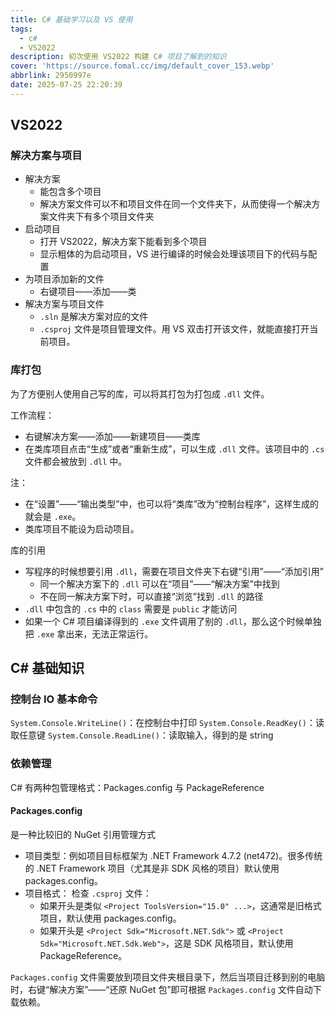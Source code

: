 ```yaml
---
title: C# 基础学习以及 VS 使用
tags:
  - c#
  - VS2022
description: 初次使用 VS2022 构建 C# 项目了解到的知识
cover: 'https://source.fomal.cc/img/default_cover_153.webp'
abbrlink: 2950997e
date: 2025-07-25 22:20:39
---
```


## VS2022
### 解决方案与项目
* 解决方案
  * 能包含多个项目
  * 解决方案文件可以不和项目文件在同一个文件夹下，从而使得一个解决方案文件夹下有多个项目文件夹
* 启动项目
  * 打开 VS2022，解决方案下能看到多个项目
  * 显示粗体的为启动项目，VS 进行编译的时候会处理该项目下的代码与配置
* 为项目添加新的文件
  * 右键项目——添加——类
* 解决方案与项目文件
  * `.sln` 是解决方案对应的文件
  * `.csproj` 文件是项目管理文件。用 VS 双击打开该文件，就能直接打开当前项目。

### 库打包
为了方便别人使用自己写的库，可以将其打包为打包成 `.dll` 文件。

工作流程：
* 右键解决方案——添加——新建项目——类库
* 在类库项目点击“生成”或者“重新生成”，可以生成 `.dll` 文件。该项目中的 `.cs` 文件都会被放到 `.dll` 中。

注：
* 在“设置”——“输出类型”中，也可以将“类库”改为“控制台程序”，这样生成的就会是 `.exe`。
* 类库项目不能设为启动项目。

库的引用
* 写程序的时候想要引用 `.dll`，需要在项目文件夹下右键“引用”——“添加引用”
  * 同一个解决方案下的 `.dll` 可以在“项目”——“解决方案”中找到
  * 不在同一解决方案下时，可以直接“浏览”找到 `.dll` 的路径
* `.dll` 中包含的 `.cs` 中的 `class` 需要是 `public` 才能访问
* 如果一个 C# 项目编译得到的 `.exe` 文件调用了别的 `.dll`，那么这个时候单独把 `.exe` 拿出来，无法正常运行。



## C# 基础知识
### 控制台 IO 基本命令
`System.Console.WriteLine()`：在控制台中打印
`System.Console.ReadKey()`：读取任意键
`System.Console.ReadLine()`：读取输入，得到的是 string


### 依赖管理
C# 有两种包管理格式：Packages.config 与 PackageReference

#### Packages.config
是一种比较旧的 NuGet 引用管理方式

* 项目类型：例如项目目标框架为 .NET Framework 4.7.2 (net472)。很多传统的 .NET Framework 项目（尤其是非 SDK 风格的项目）默认使用 packages.config。
* 项目格式： 检查 `.csproj` 文件：
  * 如果开头是类似 `<Project ToolsVersion="15.0" ...>`，这通常是旧格式项目，默认使用 packages.config。
  * 如果开头是 `<Project Sdk="Microsoft.NET.Sdk">` 或 `<Project Sdk="Microsoft.NET.Sdk.Web">`，这是 SDK 风格项目，默认使用 PackageReference。

`Packages.config` 文件需要放到项目文件夹根目录下，然后当项目迁移到别的电脑时，右键“解决方案”——“还原 NuGet 包”即可根据 `Packages.config` 文件自动下载依赖。